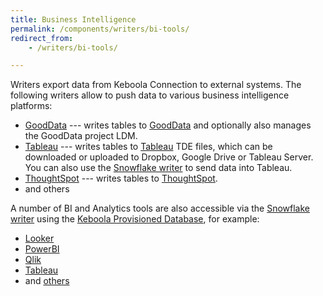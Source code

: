 ```yaml
---
title: Business Intelligence
permalink: /components/writers/bi-tools/
redirect_from:
    - /writers/bi-tools/

---
```


Writers export data from Keboola Connection to external systems. The following writers
allow to push data to various business intelligence platforms:

- [GoodData](/components/writers/bi-tools/gooddata/) --- writes tables to [GoodData](https://www.gooddata.com/) and optionally also manages the GoodData project LDM.
- [Tableau](/components/writers/bi-tools/tableau/) --- writes tables to [Tableau](https://www.tableau.com/) TDE files, which can be downloaded or uploaded to Dropbox, Google Drive or Tableau Server. You can also use the [Snowflake writer](/components/writers/database/snowflake/) to send data into Tableau.
- [ThoughtSpot](/components/writers/bi-tools/thoughtspot) --- writes tables to [ThoughtSpot](https://www.thoughtspot.com/product).
- and others

A number of BI and Analytics tools are also accessible via the [Snowflake writer](/components/writers/database/snowflake/) using the
[Keboola Provisioned Database](/components/writers/database/snowflake/#using-keboola-provisioned-database), for example:

 - [Looker](/components/writers/database/snowflake/#connect-to-looker)
 - [PowerBI](/components/writers/database/snowflake/#connect-to-power-bi-desktop)
 - [Qlik](/components/writers/database/snowflake/#connect-to-qlik)
 - [Tableau](/components/writers/database/snowflake/#connect-to-tableau)
- and [others](https://components.keboola.com/components)
